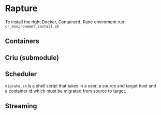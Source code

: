 # Rapture 

To install the right Docker, Containerd, Runc enviroment run
`cr_environment_install.sh`

## Containers

## Criu (submodule)

## Scheduler 

`migrate.sh` is a shell script that takes in a user, a source and target host and a container id which must be migrated from source to target. 

## Streaming

